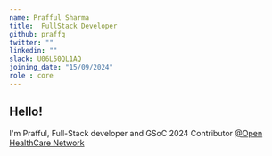 ```yaml
---
name: Prafful Sharma
title:  FullStack Developer
github: praffq
twitter: ""
linkedin: ""
slack: U06L50QL1AQ
joining_date: "15/09/2024"
role : core
---
```


## Hello!
I'm Prafful, Full-Stack developer and GSoC 2024 Contributor [@Open HealthCare Network](https://summerofcode.withgoogle.com/programs/2024/projects/rUkPNXYp) 
